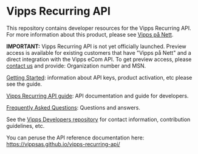 # Vipps Recurring API

This repository contains developer resources for the Vipps Recurring API.
For more information about this product, please see
[Vipps på Nett](https://www.vipps.no/bedrift/vipps-pa-nett).

**IMPORTANT:** Vipps Recurring API is not yet officially launched.
Preview access is available for existing customers that have
"Vipps på Nett" and a direct integration with the Vipps eCom API.
To get preview access, please
[contact us](https://github.com/vippsas/vipps-developers/blob/master/contact.md)
and provide: Organization number and MSN.

[Getting Started](https://github.com/vippsas/vipps-developers/blob/master/vipps-getting-started.md): information about API keys, product activation, etc please see the guide.

[Vipps Recurring API guide](vipps-recurring-api.md): API documentation and guide for developers.

[Frequently Asked Questions](vipps-recurring-api-faq.md): Questions and answers.

See the [Vipps Developers repository](https://github.com/vippsas/vipps-developers)
for
contact information,
contribution guidelines,
etc.

You can peruse the API reference documentation here: https://vippsas.github.io/vipps-recurring-api/
